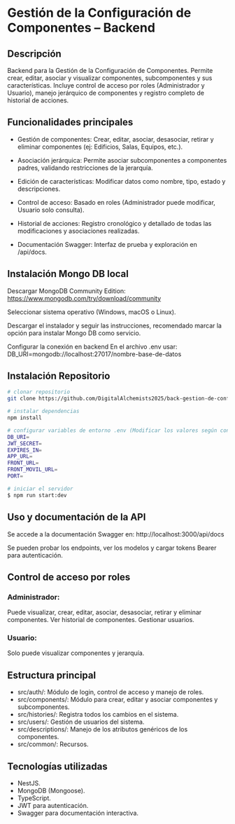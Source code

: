 # Gestión de la Configuración de Componentes – Backend

## Descripción
Backend para la Gestión de la Configuración de Componentes.
Permite crear, editar, asociar y visualizar componentes, subcomponentes y sus características.
Incluye control de acceso por roles (Administrador y Usuario), manejo jerárquico de componentes y registro completo de historial de acciones.

## Funcionalidades principales
- Gestión de componentes: Crear, editar, asociar, desasociar, retirar y eliminar componentes (ej: Edificios, Salas, Equipos, etc.).

- Asociación jerárquica: Permite asociar subcomponentes a componentes padres, validando restricciones de la jerarquía.

- Edición de características: Modificar datos como nombre, tipo, estado y descripciones.

- Control de acceso: Basado en roles (Administrador puede modificar, Usuario solo consulta).

- Historial de acciones: Registro cronológico y detallado de todas las modificaciones y asociaciones realizadas.

- Documentación Swagger: Interfaz de prueba y exploración en /api/docs.

## Instalación Mongo DB local

Descargar MongoDB Community Edition:
https://www.mongodb.com/try/download/community

Seleccionar sistema operativo (Windows, macOS o Linux).

Descargar el instalador y seguir las instrucciones, recomendado marcar la opción para instalar Mongo DB como servicio.

Configurar la conexión en backend
En el archivo .env usar:
DB_URI=mongodb://localhost:27017/nombre-base-de-datos

## Instalación Repositorio

```bash
# clonar repositorio
git clone https://github.com/DigitalAlchemists2025/back-gestion-de-configuracion

# instalar dependencias
npm install

# configurar variables de entorno .env (Modificar los valores según configuración local o del servidor.)
DB_URI=
JWT_SECRET=
EXPIRES_IN=
APP_URL=
FRONT_URL=
FRONT_MOVIL_URL=
PORT=

# iniciar el servidor
$ npm run start:dev
```

## Uso y documentación de la API

Se accede a la documentación Swagger en:
http://localhost:3000/api/docs

Se pueden probar los endpoints, ver los modelos y cargar tokens Bearer para autenticación.

## Control de acceso por roles
### Administrador:
Puede visualizar, crear, editar, asociar, desasociar, retirar y eliminar componentes.
Ver historial de componentes.
Gestionar usuarios.

### Usuario:
Solo puede visualizar componentes y jerarquía.

## Estructura principal
- src/auth/: Módulo de login, control de acceso y manejo de roles.
- src/components/: Módulo para crear, editar y asociar componentes y subcomponentes.
- src/histories/: Registra todos los cambios en el sistema.
- src/users/: Gestión de usuarios del sistema.
- src/descriptions/: Manejo de los atributos genéricos de los componentes.
- src/common/: Recursos.

## Tecnologías utilizadas
- NestJS.
- MongoDB (Mongoose).
- TypeScript.
- JWT para autenticación.
- Swagger para documentación interactiva.
